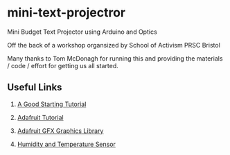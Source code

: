 # mini-text-projectror
Mini Budget Text Projector using Arduino and Optics

Off the back of a workshop organsized by School of Activism PRSC Bristol

Many thanks to Tom McDonagh for running this and providing the materials / code / effort for getting us all started.

## Useful Links

1. [A Good Starting Tutorial](https://lastminuteengineers.com/nokia-5110-lcd-arduino-tutorial/)

2. [Adafruit Tutorial](https://learn.adafruit.com/nokia-5110-3310-monochrome-lcd/wiring)
 
3. [Adafruit GFX Graphics Library](https://learn.adafruit.com/adafruit-gfx-graphics-library)

4. [Humidity and Temperature Sensor](https://create.arduino.cc/projecthub/muhammad-aqib/interfacing-nokia-5110-lcd-with-arduino-7bfcdd)

